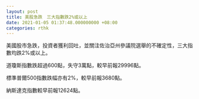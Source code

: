 ```yaml
---
layout: post
title: 美股急跌　三大指數跌2%或以上
date: 2021-01-05 01:37:48.000000000 +08:00
categories: rthk
---
```


美國股市急跌，投資者獲利回吐，並關注佐治亞州參議院選舉的不確定性，三大指數均跌2%或以上。

道瓊斯指數跌超過600點，失守3萬點，較早前報29996點。

標準普爾500指數跌幅亦有2%，較早前報3680點。

納斯達克指數較早前報12624點。
